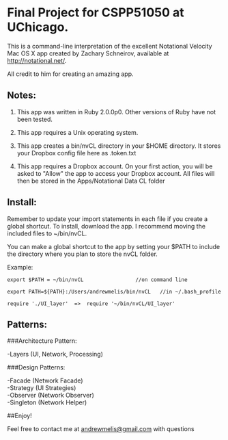 Final Project for CSPP51050 at UChicago.
=======================================================

This is a command-line interpretation of the excellent
Notational Velocity Mac OS X app created by Zachary Schneirov,
available at http://notational.net/.

All credit to him for creating an amazing app.

Notes:
-------------

1) This app was written in Ruby 2.0.0p0.
   Other versions of Ruby have not been tested.

2) This app requires a Unix operating system.

3) This app creates a bin/nvCL directory in your $HOME directory.
   It stores your Dropbox config file here as .token.txt

4) This app requires a Dropbox account.
   On your first action, you will be asked to "Allow" the app to
   access your Dropbox account.
   All files will then be stored in the Apps/Notational Data CL folder

Install:
----------------

Remember to update your import statements in each file if you create a global shortcut.
To install, download the app. I recommend moving the included files to ~/bin/nvCL.

You can make a global shortcut to the app by setting your $PATH to include
the directory where you plan to store the nvCL folder.


Example:
  
    export $PATH = ~/bin/nvCL			      //on command line

    export PATH=${PATH}:/Users/andrewmelis/bin/nvCL   //in ~/.bash_profile
    
    require './UI_layer'  =>  require '~/bin/nvCL/UI_layer'


Patterns:
-----------------

###Architecture Pattern:	  
  
  -Layers    (UI, Network, Processing)

###Design Patterns:	  
  
  -Facade    (Network Facade)  
  -Strategy  (UI Strategies)  
  -Observer  (Network Observer)  
  -Singleton (Network Helper)


##Enjoy!

Feel free to contact me at andrewmelis@gmail.com with questions

